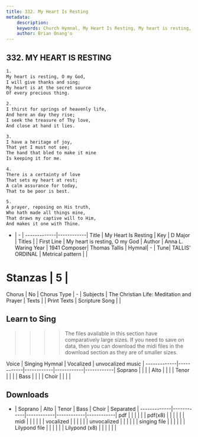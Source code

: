 ```yaml
---
title: 332. My Heart Is Resting
metadata:
    description: 
    keywords: Church Hymnal, My Heart Is Resting, My heart is resting, O my God, 
    author: Brian Onang'o
---
```



## 332. MY HEART IS RESTING

```txt
1.
My heart is resting, O my God, 
I will give thanks and sing; 
My heart is at the secret source 
Of every precious thing. 

2.
I thirst for springs of heavenly life, 
And here an day they rise; 
I seek the treasure of Thy love, 
And close at hand it lies. 

3.
I have a heritage of joy, 
That yet I must not see; 
The hand that bled to make it mine 
Is keeping it for me. 

4.
There is a certainty of love 
That sets my heart at rest; 
A calm assurance for today, 
That to be poor is best. 

5.
A prayer, reposing on His truth, 
Who hath made all things mine, 
That draws my captive will to Him, 
And makes it one with Thine.
```

- |   -  |
-------------|------------|
Title | My Heart Is Resting |
Key | D Major |
Titles |  |
First Line | My heart is resting, O my God |
Author | Anna L. Waring
Year | 1941
Composer| Thomas Tallis |
Hymnal|  - |
Tune| TALLIS' ORDINAL |
Metrical pattern | |
# Stanzas | 5 |
Chorus | No |
Chorus Type | - |
Subjects | The Christian Life: Meditation and Prayer |
Texts |  |
Print Texts | 
Scripture Song |  |
  
## Learn to Sing

>>>> The files available in this section have comparatively large sizes. If you need to save on data, then you can download the midi files in the download section as they are of smaller sizes.

Voice |  Singing Hymnal | Vocalized | unvocalized music |
-------------|------------|------------|------------|------------|
Soprano | | | |
Alto | | | |
Tenor | | | |
Bass | | | |
Choir | | | |

## Downloads

- |  Soprano | Alto | Tenor | Bass | Choir | Separated |
-------------|------------|------------|------------|------------|
pdf | | | | | |
pdf(x8) | | | | | |
midi | | | | | |
vocalized | | | | | |
unvocalized | | | | | |
singing file | | | | | |
Lilypond file | | | | | |
Lilypond (x8) | | | | | |
  